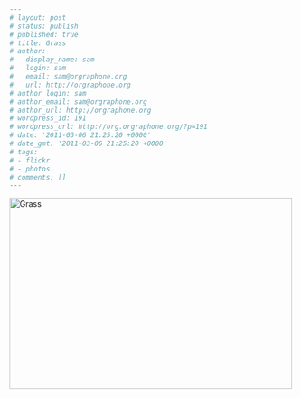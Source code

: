 ```yaml
---
# layout: post
# status: publish
# published: true
# title: Grass
# author:
#   display_name: sam
#   login: sam
#   email: sam@orgraphone.org
#   url: http://orgraphone.org
# author_login: sam
# author_email: sam@orgraphone.org
# author_url: http://orgraphone.org
# wordpress_id: 191
# wordpress_url: http://org.orgraphone.org/?p=191
# date: '2011-03-06 21:25:20 +0000'
# date_gmt: '2011-03-06 21:25:20 +0000'
# tags:
# - flickr
# - photos
# comments: []
---
```

<p><a href="http://www.flickr.com/photos/pikesley/3474580186/" title="Grass by Sam Wise, on Flickr"><img src="http://farm4.static.flickr.com/3396/3474580186_6771b7a6b8.jpg" width="500" height="339" alt="Grass" /></a></p>
